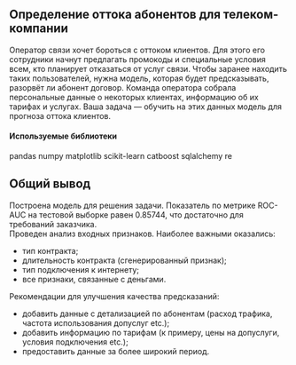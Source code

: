 ## Определение оттока абонентов для телеком-компании

Оператор связи хочет бороться с оттоком клиентов. Для этого его сотрудники начнут предлагать промокоды и специальные условия всем, кто планирует отказаться от услуг связи. Чтобы заранее находить таких пользователей, нужна модель, которая будет предсказывать, разорвёт ли абонент договор. Команда оператора собрала персональные данные о некоторых клиентах, информацию об их тарифах и услугах. Ваша задача — обучить на этих данных модель для прогноза оттока клиентов.

#### Используемые библиотеки
pandas numpy matplotlib scikit-learn catboost sqlalchemy re

## Общий вывод

Построена модель для решения задачи.
Показатель по метрике ROC-AUC на тестовой выборке равен 0.85744, что достаточно для требований заказчика.  
Проведен анализ входных признаков. Наиболее важными оказались:
* тип контракта;
* длительность контракта (сгенерированный признак);
* тип подключения к интернету;
* все признаки, связанные с деньгами.


Рекомендации для улучшения качества предсказаний:
* добавить данные с детализацией по абонентам (расход трафика, частота использования допуслуг etc.);
* добавить информацию по тарифам (к примеру, цены на допуслуги, условия подключения etc.);
* предоставить данные за более широкий период.
